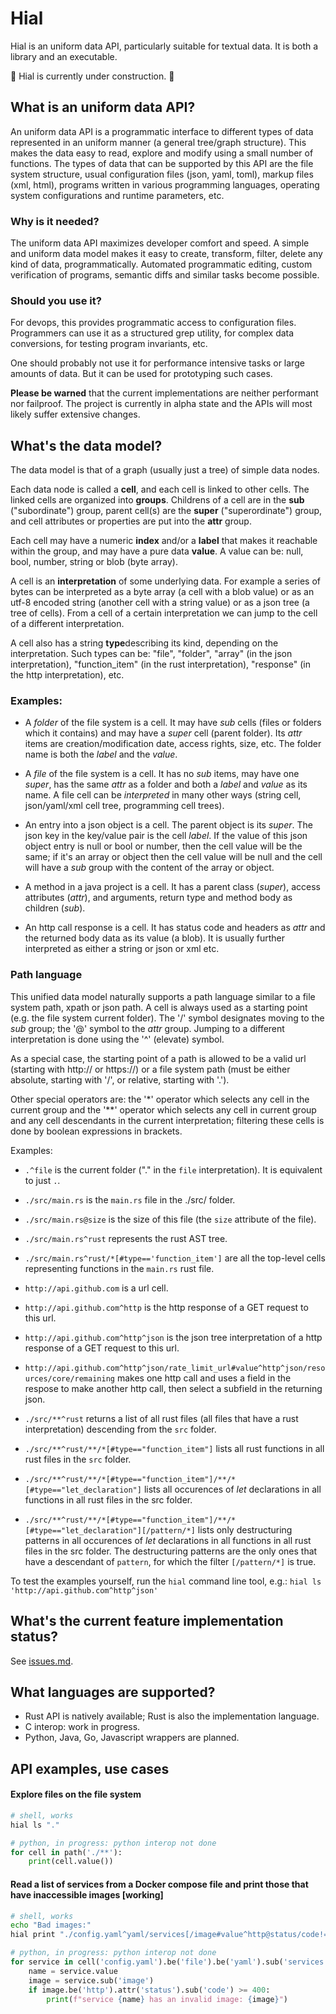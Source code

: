 
# Hial

Hial is an uniform data API, particularly suitable for textual data. It is both a library and an executable.

🚧 Hial is currently under construction. 🚧

## What is an uniform data API?

An uniform data API is a programmatic interface to different types of data represented in an uniform manner (a general tree/graph structure). This makes the data easy to read, explore and modify using a small number of functions. The types of data that can be supported by this API are the file system structure, usual configuration files (json, yaml, toml), markup files (xml, html), programs written in various programming languages, operating system configurations and runtime parameters, etc.

### Why is it needed?

The uniform data API maximizes developer comfort and speed. A simple and uniform data model makes it easy to create, transform, filter, delete any kind of data, programmatically. Automated programmatic editing, custom verification of programs, semantic diffs and similar tasks become possible.

### Should you use it?

For devops, this provides programmatic access to configuration files. Programmers can use it as a structured grep utility, for complex data conversions, for testing program invariants, etc.

One should probably not use it for performance intensive tasks or large amounts of data. But it can be used for prototyping such cases.

**Please be warned** that the current implementations are neither performant nor failproof. The project is currently in alpha state and the APIs will most likely suffer extensive changes.

## What's the data model?

The data model is that of a graph (usually just a tree) of simple data nodes.

Each data node is called a **cell**, and each cell is linked to other cells. The linked cells are organized into **groups**. Childrens of a cell are in the **sub** ("subordinate") group, parent cell(s) are the **super** ("superordinate") group, and cell attributes or properties are put into the **attr** group.

Each cell may have a numeric **index** and/or a **label** that makes it reachable within the group, and may have a pure data **value**. A value can be: null, bool, number, string or blob (byte array).

A cell is an **interpretation** of some underlying data. For example a series of bytes can be interpreted as a byte array (a cell with a blob value) or as an utf-8 encoded string (another cell with a string value) or as a json tree (a tree of cells). From a cell of a certain interpretation we can jump to the cell of a different interpretation.

A cell also has a string **type**describing its kind, depending on the interpretation. Such types can be: "file", "folder", "array" (in the json interpretation), "function_item" (in the rust interpretation), "response" (in the http interpretation), etc.

### Examples:

- A *folder* of the file system is a cell. It may have *sub* cells (files or folders which it contains) and may have a *super* cell (parent folder). Its *attr* items are creation/modification date, access rights, size, etc. The folder name is both the *label* and the *value*.

- A *file* of the file system is a cell. It has no *sub* items, may have one *super*, has the same *attr* as a folder and both a *label* and *value* as its name. A file cell can be *interpreted* in many other ways (string cell, json/yaml/xml cell tree, programming cell trees).

- An entry into a json object is a cell. The parent object is its *super*. The json key in the key/value pair is the cell *label*. If the value of this json object entry is null or bool or number, then the cell value will be the same; if it's an array or object then the cell value will be null and the cell will have a *sub* group with the content of the array or object.

- A method in a java project is a cell. It has a parent class (*super*), access attributes (*attr*), and arguments, return type and method body as children (*sub*).

- An http call response is a cell. It has status code and headers as *attr* and the returned body data as its value (a blob). It is usually further interpreted as either a string or json or xml etc.

### Path language

This unified data model naturally supports a path language similar to a file system path, xpath or json path. A cell is always used as a starting point (e.g. the file system current folder). The '/' symbol designates moving to the *sub* group; the '@' symbol to the *attr* group. Jumping to a different interpretation is done using the '^' (elevate) symbol.

As a special case, the starting point of a path is allowed to be a valid url (starting with http:// or https://) or a file system path (must be either absolute, starting with '/', or relative, starting with '.').

Other special operators are: the '\*' operator which selects any cell in the current group and the '\*\*' operator which selects any cell in current group and any cell descendants in the current interpretation; filtering these cells is done by boolean expressions in brackets.

Examples:

- `.^file` is the current folder ("." in the `file` interpretation). It is equivalent to just `.`.
- `./src/main.rs` is the `main.rs` file in the ./src/ folder.
- `./src/main.rs@size` is the size of this file (the `size` attribute of the file).

- `./src/main.rs^rust` represents the rust AST tree.
- `./src/main.rs^rust/*[#type=='function_item']` are all the top-level cells representing functions in the `main.rs` rust file.

- `http://api.github.com` is a url cell.
- `http://api.github.com^http` is the http response of a GET request to this url.
- `http://api.github.com^http^json` is the json tree interpretation of a http response of a GET request to this url.
- `http://api.github.com^http^json/rate_limit_url#value^http^json/resources/core/remaining` makes one http call and uses a field in the respose to make another http call, then select a subfield in the returning json.

- `./src/**^rust` returns a list of all rust files (all files that have a rust interpretation) descending from the `src` folder.
- `./src/**^rust/**/*[#type=="function_item"]` lists all rust functions in all rust files in the `src` folder.
- `./src/**^rust/**/*[#type=="function_item"]/**/*[#type=="let_declaration"]` lists all occurences of *let* declarations in all functions in all rust files in the src folder.
- `./src/**^rust/**/*[#type=="function_item"]/**/*[#type=="let_declaration"][/pattern/*]` lists only destructuring patterns in all occurences of *let* declarations in all functions in all rust files in the src folder. The destructuring patterns are the only ones that have a descendant of `pattern`, for which the filter `[/pattern/*]` is true.

To test the examples yourself, run the `hial` command line tool, e.g.: `hial ls 'http://api.github.com^http^json'`

## What's the current feature implementation status?

See [issues.md](./issues.md).

## What languages are supported?

- Rust API is natively available; Rust is also the implementation language.
- C interop: work in progress.
- Python, Java, Go, Javascript wrappers are planned.

## API examples, use cases

#### Explore files on the file system

```bash
# shell, works
hial ls "."
```

```python
# python, in progress: python interop not done
for cell in path('./**'):
    print(cell.value())
```

#### Read a list of services from a Docker compose file and print those that have inaccessible images [working]

```bash
# shell, works
echo "Bad images:"
hial print "./config.yaml^yaml/services[/image#value^http@status/code!=200]/name"
```

```python
# python, in progress: python interop not done
for service in cell('config.yaml').be('file').be('yaml').sub('services'):
    name = service.value
    image = service.sub('image')
    if image.be('http').attr('status').sub('code') >= 400:
        print(f"service {name} has an invalid image: {image}")
```
